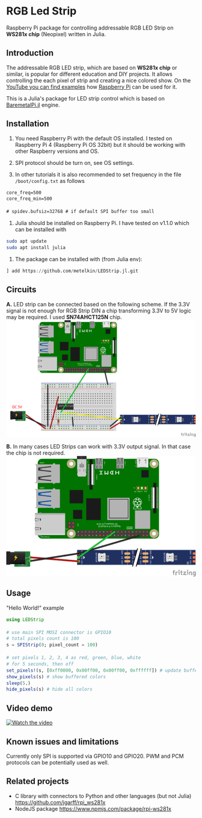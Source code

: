 # RGB Led Strip

Raspberry Pi package for controlling addressable RGB LED Strip on **WS281x chip** (Neopixel) written in Julia. 

## Introduction

The addressable RGB LED strip, which are based on **WS281x chip** or similar, is popular for different education and DIY projects.
It allows controlling the each pixel of strip and creating a nice colored show. On the [YouTube you can find examples](https://www.youtube.com/results?search_query=addressable+led+strip+raspberry+pi) how [Raspberry Pi](https://www.raspberrypi.org/) can be used for it.

This is a Julia's package for LED strip control which is based on [BaremetalPi.jl](https://github.com/ronisbr/BaremetalPi.jl) engine.

## Installation

1. You need Raspberry Pi with the default OS installed.
    I tested on Raspberry Pi 4 (Raspberry Pi OS 32bit) but it should be working with other Raspberry versions and OS.

1. SPI protocol should be turn on, see OS settings.

1. In other tutorials it is also recommended to set frequency in the file `/boot/config.txt` as follows
```txt
core_freq=500
core_freq_min=500

# spidev.bufsiz=32768 # if default SPI buffer too small
```

1. Julia should be installed on Raspberry Pi. 
    I have tested on v1.1.0 which can be installed with
```sh
sudo apt update
sudo apt install julia
```

1. The package can be installed with (from Julia env):

```julia
] add https://github.com/metelkin/LEDStrip.jl.git
```

## Circuits

**A.** LED strip can be connected based on the following scheme.
If the 3.3V signal is not enough for RGB Strip DIN a chip transforming 3.3V to 5V logic may be required. I used **SN74AHCT125N** chip.
![scheme-chip](./scheme-chip.png)

**B.** In many cases LED Strips can work with 3.3V output signal. In that case the chip is not required.
![scheme-no-chip](./scheme-no-chip.png)

## Usage

"Hello World!" example

```julia
using LEDStrip

# use main SPI MOSI connector is GPIO10
# total pixels count is 100
s = SPIStrip(0; pixel_count = 100) 

# set pixels 1, 2, 3, 4 as red, green, blue, white
# for 5 seconds, then off
set_pixels!(s, [0xff0000, 0x00ff00, 0x00ff00, 0xffffff]) # update buffer
show_pixels(s) # show buffered colors
sleep(5.)
hide_pixels(s) # hide all colors
```

## Video demo
[![Watch the video](https://img.youtube.com/vi/0c5QVqN6y7E/maxresdefault.jpg)](https://youtu.be/0c5QVqN6y7E)

## Known issues and limitations

Currently only SPI is supported via GPIO10 and GPIO20.
PWM and PCM protocols can be potentially used as well.

## Related projects

- C library with connectors to Python and other languages (but not Julia)
    <https://github.com/jgarff/rpi_ws281x>
- NodeJS package
    https://www.npmjs.com/package/rpi-ws281x
